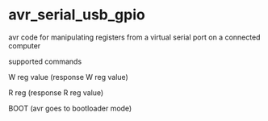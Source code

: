 # avr_serial_usb_gpio

avr code for manipulating registers from a virtual serial port on a connected computer

supported commands

W reg value (response W reg value)

R reg (response R reg value)

BOOT (avr goes to bootloader mode)
